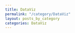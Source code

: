 ```yaml
---
title: DataViz
permalink: "/category/DataViz"
layout: posts_by_category
categories: DataViz
---
```



